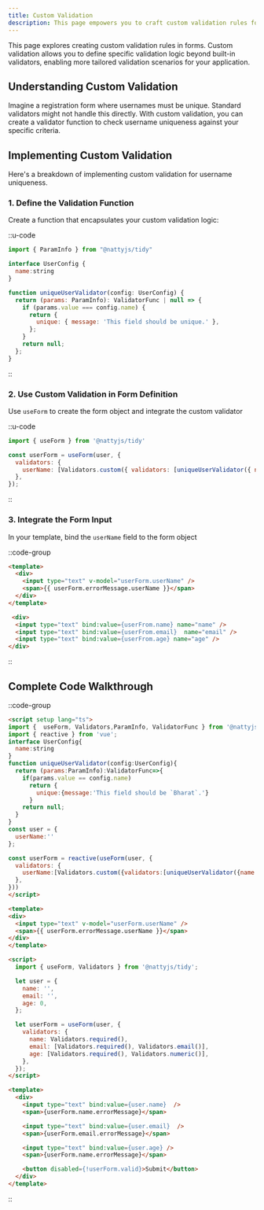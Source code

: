 ```yaml
---
title: Custom Validation
description: This page empowers you to craft custom validation rules for your forms, going beyond built-in options.
---
```

This page explores creating custom validation rules in forms.  Custom validation allows you to define specific validation logic beyond built-in validators, enabling more tailored validation scenarios for your application.

## Understanding Custom Validation

Imagine a registration form where usernames must be unique. Standard validators might not handle this directly. With custom validation, you can create a validator function to check username uniqueness against your specific criteria.

## Implementing Custom Validation
Here's a breakdown of implementing custom validation for username uniqueness.

### 1. Define the Validation Function
Create a function that encapsulates your custom validation logic:

::u-code
```javascript
import { ParamInfo } from "@nattyjs/tidy"

interface UserConfig {
  name:string
}

function uniqueUserValidator(config: UserConfig) {
  return (params: ParamInfo): ValidatorFunc | null => {
    if (params.value === config.name) {
      return {
        unique: { message: 'This field should be unique.' },
      };
    }
    return null;
  };
}
```
::

### 2. Use Custom Validation in Form Definition
Use `useForm` to create the form object and integrate the custom validator

::u-code
```javascript
import { useForm } from '@nattyjs/tidy'

const userForm = useForm(user, {
  validators: {
    userName: [Validators.custom({ validators: [uniqueUserValidator({ name: 'Bharat' })] })],
  },
});
```
::

### 3. Integrate the Form Input
In your template, bind the `userName` field to the form object

::code-group

```html [Form.vue]
<template>
  <div>
    <input type="text" v-model="userForm.userName" />
    <span>{{ userForm.errorMessage.userName }}</span>
  </div>
</template>
```

```html [Form.svelte]
 <div>
  <input type="text" bind:value={userFrom.name} name="name" />
  <input type="text" bind:value={userFrom.email}  name="email" />
  <input type="text" bind:value={userFrom.age} name="age" />
</div>
```

::



## Complete Code Walkthrough
::code-group

```html [Form.vue]
<script setup lang="ts">
import {  useForm, Validators,ParamInfo, ValidatorFunc } from '@nattyjs/tidy';
import { reactive } from 'vue';
interface UserConfig{
  name:string
}
function uniqueUserValidator(config:UserConfig){
  return (params:ParamInfo):ValidatorFunc=>{
    if(params.value == config.name)
      return {
        unique:{message:'This field should be `Bharat`.'}
      }
    return null;
  }
}
const user = {
  userName:''
};

const userForm = reactive(useForm(user, {
  validators: {
    userName:[Validators.custom({validators:[uniqueUserValidator({name:'Bharat'})]})]
  },
}))
</script>

<template>
<div>
  <input type="text" v-model="userForm.userName" />
  <span>{{ userForm.errorMessage.userName }}</span>
</div>
</template>


```

```html [Form.svelte]
<script>
  import { useForm, Validators } from '@nattyjs/tidy'; 

  let user = {
    name: '',
    email: '',
    age: 0,
  };

  let userForm = useForm(user, {
    validators: {
      name: Validators.required(),
      email: [Validators.required(), Validators.email()],
      age: [Validators.required(), Validators.numeric()],
    },
  });
</script>

<template>
  <div>
    <input type="text" bind:value={user.name}  />
    <span>{userForm.name.errorMessage}</span>

    <input type="text" bind:value={user.email}  />
    <span>{userForm.email.errorMessage}</span>

    <input type="text" bind:value={user.age} />
    <span>{userForm.name.errorMessage}</span>

    <button disabled={!userForm.valid}>Submit</button>
  </div>
</template>
```

::


